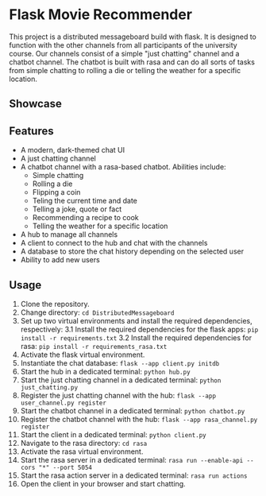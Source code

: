 # Flask Movie Recommender

This project is a distributed messageboard build with flask. It is designed to function with the other channels from all participants of the university course. Our channels consist of a simple "just chatting" channel and a chatbot channel. The chatbot is built with rasa and can do all sorts of tasks from simple chatting to rolling a die or telling the weather for a specific location.


## Showcase




## Features

- A modern, dark-themed chat UI
- A just chatting channel
- A chatbot channel with a rasa-based chatbot. Abilities include:
    - Simple chatting
    - Rolling a die
    - Flipping a coin
    - Teling the current time and date
    - Telling a joke, quote or fact
    - Recommending a recipe to cook
    - Telling the weather for a specific location
- A hub to manage all channels
- A client to connect to the hub and chat with the channels
- A database to store the chat history depending on the selected user
- Ability to add new users


## Usage

1. Clone the repository. 
2. Change directory: `cd DistributedMessageboard`
3. Set up two virtual environments and install the required dependencies, respectively:
    3.1 Install the required dependencies for the flask apps: `pip install -r requirements.txt`
    3.2 Install the required dependencies for rasa: `pip install -r requirements_rasa.txt`
4. Activate the flask virtual environment.
5. Instantiate the chat database: `flask --app client.py initdb`
6. Start the hub in a dedicated terminal: `python hub.py`
7. Start the just chatting channel in a dedicated terminal: `python just_chatting.py`
8. Register the just chatting channel with the hub: `flask --app user_channel.py register`
9. Start the chatbot channel in a dedicated terminal: `python chatbot.py`
10. Register the chatbot channel with the hub: `flask --app rasa_channel.py register`
11. Start the client in a dedicated terminal: `python client.py`
12. Navigate to the rasa directory: `cd rasa`
13. Activate the rasa virtual environment.
14. Start the rasa server in a dedicated terminal: `rasa run --enable-api --cors "*" --port 5054`
15. Start the rasa action server in a dedicated terminal: `rasa run actions`
16. Open the client in your browser and start chatting.

